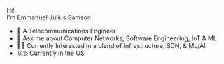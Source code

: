 Hi!  
I'm Emmanuel Julius Samson  
- 📡 A Telecommunications Engineer
- 💬 Ask me about Computer Networks, Software Engineering, IoT & ML
- 👨‍💻 Currently Interested in a blend of Infrastructure, SDN, & ML/AI
- 🇺🇸 Currently in the US

<!--  
![Emmanuel's github stats](https://github-readme-stats.vercel.app/api?username=juliemmasam&show_icons=true)  
-->
